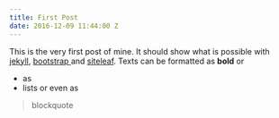```yaml
---
title: First Post
date: 2016-12-09 11:44:00 Z
---
```


This is the very first post of mine. It should show what is possible with [jekyll](https://jekyllrb.com), [bootstrap ](http://getbootstrap.com/)and [siteleaf](https://www.siteleaf.com/).
Texts can be formatted as **bold** or
* as
* lists
or even as 
> blockquote